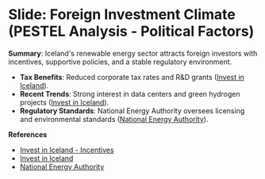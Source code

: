 
# Slide: Foreign Investment Climate (PESTEL Analysis - Political Factors)

**Summary**: Iceland's renewable energy sector attracts foreign investors with incentives, supportive policies, and a stable regulatory environment.

- **Tax Benefits**: Reduced corporate tax rates and R&D grants ([Invest in Iceland](https://www.invest.is/doing-business/incentives)).
- **Recent Trends**: Strong interest in data centers and green hydrogen projects ([Invest in Iceland](https://www.invest.is/)).
- **Regulatory Standards**: National Energy Authority oversees licensing and environmental standards ([National Energy Authority](https://nea.is/)).

**References**
- [Invest in Iceland - Incentives](https://www.invest.is/doing-business/incentives)
- [Invest in Iceland](https://www.invest.is/)
- [National Energy Authority](https://nea.is/)

